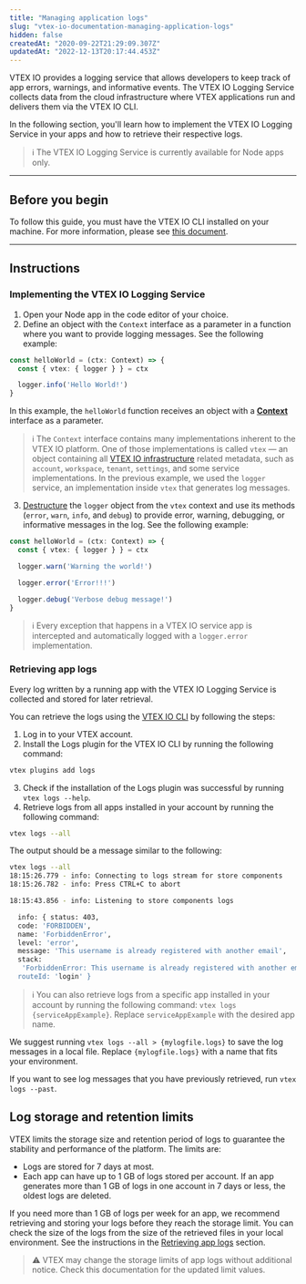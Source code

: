 ```yaml
---
title: "Managing application logs"
slug: "vtex-io-documentation-managing-application-logs"
hidden: false
createdAt: "2020-09-22T21:29:09.307Z"
updatedAt: "2022-12-13T20:17:44.453Z"
---
```

VTEX IO provides a logging service that allows developers to keep track of app errors, warnings, and informative events. The VTEX IO Logging Service collects data from the cloud infrastructure where VTEX applications run and delivers them via the VTEX IO CLI.

In the following section, you'll learn how to implement the VTEX IO Logging Service in your apps and how to retrieve their respective logs.

> ℹ️ The VTEX IO Logging Service is currently available for Node apps only.

---

## Before you begin

To follow this guide, you must have the VTEX IO CLI installed on your machine. For more information, please see [this document](https://developers.vtex.com/docs/guides/vtex-io-documentation-vtex-io-cli-install).

---

## Instructions

### Implementing the VTEX IO Logging Service

1. Open your Node app in the code editor of your choice.
2. Define an object with the `Context` interface as a parameter in a function where you want to provide logging messages. See the following example:

```ts
const helloWorld = (ctx: Context) => {
  const { vtex: { logger } } = ctx

  logger.info('Hello World!')
}
```

In this example, the `helloWorld` function receives an object with a [**Context**](https://github.com/vtex/node-vtex-api/blob/master/src/service/worker/runtime/typings.ts#L34) interface as a parameter.

> ℹ️ The `Context` interface contains many implementations inherent to the VTEX IO platform. One of those implementations is called `vtex` — an object containing all [VTEX IO infrastructure](https://github.com/vtex/node-vtex-api/blob/master/src/service/worker/runtime/typings.ts#L116) related metadata, such as `account`, `workspace`, `tenant`, `settings`, and some service implementations. In the previous example, we used the `logger` service, an implementation inside `vtex` that generates log messages.

3. [Destructure](https://www.typescriptlang.org/docs/handbook/variable-declarations.html#destructuring) the `logger` object from the `vtex` context and use its methods (`error`, `warn`, `info`, and `debug`) to provide error, warning, debugging, or informative messages in the log. See the following example:

```ts
const helloWorld = (ctx: Context) => {
  const { vtex: { logger } } = ctx

  logger.warn('Warning the world!')

  logger.error('Error!!!')

  logger.debug('Verbose debug message!')
}
```

> ℹ️ Every exception that happens in a VTEX IO service app is intercepted and automatically logged with a `logger.error` implementation.

### Retrieving app logs

Every log written by a running app with the VTEX IO Logging Service is collected and stored for later retrieval.

You can retrieve the logs using the [VTEX IO CLI](https://developers.vtex.com/docs/guides/vtex-io-documentation-vtex-io-cli-installation-and-command-reference) by following the steps:

1. Log in to your VTEX account.
2. Install the Logs plugin for the VTEX IO CLI by running the following command:

```sh
vtex plugins add logs
```

3. Check if the installation of the Logs plugin was successful by running `vtex logs --help`.
4. Retrieve logs from all apps installed in your account by running the following command:

```sh
vtex logs --all
```

The output should be a message similar to the following:

```sh
vtex logs --all
18:15:26.779 - info: Connecting to logs stream for store components
18:15:26.782 - info: Press CTRL+C to abort

18:15:43.856 - info: Listening to store components logs

  info: { status: 403,
  code: 'FORBIDDEN',
  name: 'ForbiddenError',
  level: 'error',
  message: 'This username is already registered with another email',
  stack:
   'ForbiddenError: This username is already registered with another email[ErrorStack...]
  routeId: 'login' }
```

> ℹ️ You can also retrieve logs from a specific app installed in your account by running the following command: `vtex logs {serviceAppExample}`. Replace `serviceAppExample` with the desired app name.

We suggest running `vtex logs --all > {mylogfile.logs}` to save the log messages in a local file. Replace `{mylogfile.logs}` with a name that fits your environment.

If you want to see log messages that you have previously retrieved, run `vtex logs --past`.

## Log storage and retention limits

VTEX limits the storage size and retention period of logs to guarantee the stability and performance of the platform. The limits are:

- Logs are stored for 7 days at most.
- Each app can have up to 1 GB of logs stored per account. If an app generates more than 1 GB of logs in one account in 7 days or less, the oldest logs are deleted.

If you need more than 1 GB of logs per week for an app, we recommend retrieving and storing your logs before they reach the storage limit. You can check the size of the logs from the size of the retrieved files in your local environment. See the instructions in the [Retrieving app logs](#retrieving-app-logs) section.

>⚠️ VTEX may change the storage limits of app logs without additional notice. Check this documentation for the updated limit values.
